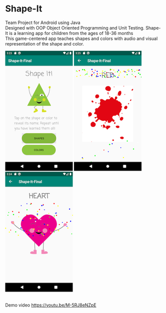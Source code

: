 # Shape-It

Team Project for Android using Java<br>
Designed with OOP Object Oriented Programming and Unit Testing.
Shape-It is a learning app for children from the ages of 18-36 months<br>
This game-centered app teaches shapes and colors with audio and visual representation of the shape and color.<br>

![Splash Screen](/images/splash_screen.png) 
![Red color](/images/red_color_celebrate.png)
![Pink Heart](/images/pink_heart.png)

<br>Demo video https://youtu.be/M-5RJ8eNZpE
